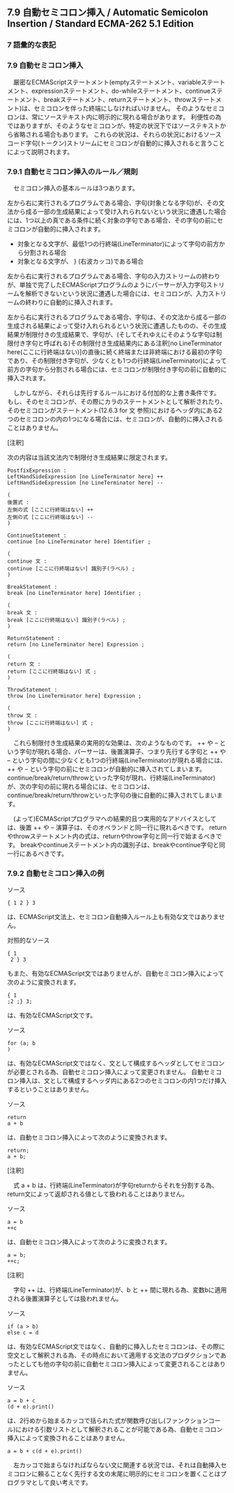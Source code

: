 7.9 自動セミコロン挿入 / Automatic Semicolon Insertion / Standard ECMA-262 5.1 Edition
--------------------------------------------------------------------------------------

### 7 語彙的な表記

### 7.9 自動セミコロン挿入

　厳密なECMAScriptステートメント(emptyステートメント、variableステートメント、expressionステートメント、do-whileステートメント、continueステートメント、breakステートメント、returnステートメント、throwステートメント)は、セミコロンを伴った終端にしなければいけません。 そのようなセミコロンは、常にソーステキスト内に明示的に現れる場合があります。 利便性の為ではありますが、そのようなセミコロンが、特定の状況下ではソーステキストから省略される場合もあります。 これらの状況は、それらの状況におけるソースコード字句(トークン)ストリームにセミコロンが自動的に挿入されると言うことによって説明されます。

### 7.9.1 自動セミコロン挿入のルール／規則

　セミコロン挿入の基本ルールは3つあります。

左から右に実行されるプログラムである場合、字句(対象となる字句)が、その文法から成る一部の生成結果によって受け入れられないという状況に遭遇した場合には、1つ以上の真である条件に続く対象の字句である場合、その字句の前にセミコロンが自動的に挿入されます。

-   対象となる文字が、最低1つの行終端(LineTerminator)によって字句の前方から分割される場合
-   対象となる文字が、 } (右波カッコ)である場合

左から右に実行されるプログラムである場合、字句の入力ストリームの終わりが、単独で完了したECMAScriptプログラムのようにパーサーが入力字句ストリームを解析できないという状況に遭遇した場合には、セミコロンが、入力ストリームの終わりに自動的に挿入されます。

左から右に実行されるプログラムである場合、字句は、その文法から成る一部の生成される結果によって受け入れられるという状況に遭遇したものの、その生成結果が制限付きの生成結果で、字句が、(そしてそれゆえにそのような字句は制限付き字句と呼ばれる)その制限付き生成結果内にある注釈[no LineTerminator here(ここに行終端はない)]の直後に続く終端または非終端における最初の字句であり、その制限付き字句が、少なくとも1つの行終端(LineTerminator)によって前方の字句から分割される場合には、セミコロンが制限付き字句の前に自動的に挿入されます。

　しかしながら、それらは先行するルールにおける付加的な上書き条件です。 もし、そのセミコロンが、その際にカラのステートメントとして解析されたり、そのセミコロンがステートメント(12.6.3 for 文 参照)におけるヘッダ内にある2つのセミコロンの内の1つになる場合には、セミコロンが、自動的に挿入されることはありません。

[注釈]

次の内容は当該文法内で制限付き生成結果に限定されます。

    PostfixExpression :
    LeftHandSideExpression [no LineTerminator here] ++
    LeftHandSideExpression [no LineTerminator here] --

    (
    後置式 :
    左側の式 [ここに行終端はない] ++
    左側の式 [ここに行終端はない] --
    )

    ContinueStatement :
    continue [no LineTerminator here] Identifier ;

    (
    continue 文 :
    continue [ここに行終端はない] 識別子(ラベル) ;
    )

    BreakStatement :
    break [no LineTerminator here] Identifier ;

    (
    break 文 :
    break [ここに行終端はない] 識別子(ラベル) ;
    )

    ReturnStatement :
    return [no LineTerminator here] Expression ;

    (
    return 文 :
    return [ここに行終端はない] 式 ;
    )

    ThrowStatement :
    throw [no LineTerminator here] Expression ;

    (
    throw 文 :
    throw [ここに行終端はない] 式 ;
    )

　これら制限付き生成結果の実用的な効果は、次のようなものです。 ++ や – という字句が現れる場合、パーサーは、後置演算子、つまり先行する字句と ++ や – という字句の間に少なくとも1つの行終端(LineTerminator)が現れる場合には、 ++ や – という字句の前にセミコロンが自動的に挿入されてしまいます。 continue/break/return/throwといった字句が現れ、行終端(LineTerminator)が、次の字句の前に現れる場合には、セミコロンは、continue/break/return/throwといった字句の後に自動的に挿入されてしまいます。

　(よって)ECMAScriptプログラマへの結果的且つ実用的なアドバイスとしては、後置 ++ や – 演算子は、そのオペランドと同一行に現れるべきです。 returnやthrowステートメント内の式は、returnやthrow字句と同一行で始まるべきです。 breakやcontinueステートメント内の識別子は、breakやcontinue字句と同一行にあるべきです。

### 7.9.2 自動セミコロン挿入の例

ソース

    { 1 2 } 3

は、ECMAScript文法上、セミコロン自動挿入ルール上も有効な文ではありません。

対照的なソース

    { 1
     2 } 3

もまた、有効なECMAScript文ではありませんが、自動セミコロン挿入によって次のように変換されます。

    { 1 
    ;2 ;} 3;

は、有効なECMAScript文です。

ソース

    for (a; b
    )

は、有効なECMAScript文ではなく、文として構成するヘッダとしてセミコロンが必要とされる為、自動セミコロン挿入によって変更されません。 自動セミコロン挿入は、文として構成するヘッダ内にある2つのセミコロンの内1つだけ挿入するということはありません。

ソース

    return
    a + b

は、自動セミコロン挿入によって次のように変換されます。

    return;
    a + b;

[注釈]

　式 a + b は、行終端(LineTerminator)が字句returnからそれを分割する為、return文によって返却される値として扱われることはありません。

ソース

    a = b
    ++c

は、自動セミコロン挿入によって次のように変換されます。

    a = b;
    ++c;

[注釈]

　字句 ++ は、行終端(LineTerminator)が、b と ++ 間に現れる為、変数bに適用される後置演算子としては扱われません。

ソース

    if (a > b)
    else c = d

は、有効なECMAScript文ではなく、自動的に挿入したセミコロンは、その際に空文として解釈される為、その時点において適用する文法のプロダクションであったとしても他の字句の前に自動セミコロン挿入によって変更されることはありません。

ソース

    a = b + c
    (d + e).print()

は、2行めから始まるカッコで括られた式が関数呼び出し(ファンクションコール)における引数リストとして解釈されることが可能である為、自動セミコロン挿入によって変換されることはありません。

    a = b + c(d + e).print()

　左カッコで始まらなければならない文に関連する状況では、それは自動挿入セミコロンに頼ることなく先行する文の末尾に明示的にセミコロンを置くことはプログラマとして良い考えです。
